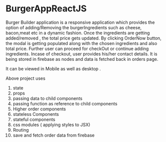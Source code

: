 # BurgerAppReactJS

Burger Builder application is a responsive application which provides the option of adding/Removing the burgerIngredients such as cheese, bacon,meat etc in a dynamic fashion. Once the ingredients are getting added/removed , the total price gets updated. By clicking OrderNow button, the modal is getting populated along with the chosen ingredients and also total price. Further user can proceed for checkOut or continue adding ingredients. Incase of checkout, user provides his/her contact details. It is being stored in firebase as nodes and  data is fetched back in orders page.

It can be viewed in Mobile as well as desktop .

Above project uses 
1. state 
2. props
3. passing data to child components
4. passing function as reference to child components
5. Higher order components 
6. stateless Components
7. stateful components
8. css modules ( applying styles to JSX) 
9. Routing
10. save and fetch order data from firebase
